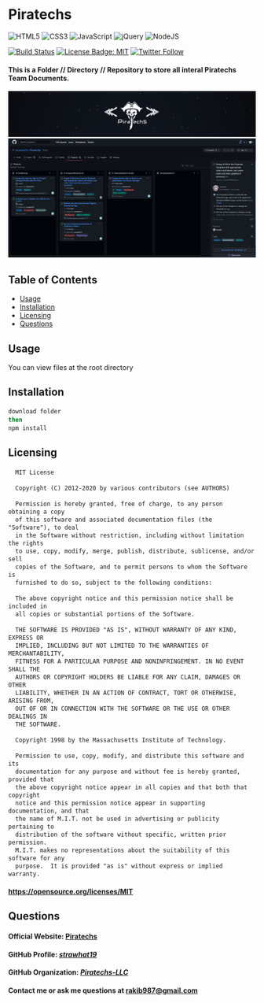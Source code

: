 # Piratechs

![HTML5](https://img.shields.io/badge/html5-%23E34F26.svg?style=for-the-badge&logo=html5&logoColor=white) ![CSS3](https://img.shields.io/badge/css3-%231572B6.svg?style=for-the-badge&logo=css3&logoColor=white) ![JavaScript](https://img.shields.io/badge/javascript-%23323330.svg?style=for-the-badge&logo=javascript&logoColor=%23F7DF1E) ![jQuery](https://img.shields.io/badge/jquery-%230769AD.svg?style=for-the-badge&logo=jquery&logoColor=white) ![NodeJS](https://img.shields.io/badge/node.js-%2343853D.svg?style=for-the-badge&logo=node.js&logoColor=white)

[![Build Status](https://travis-ci.org/mattlewis92/angular-calendar.svg?branch=master)](https://travis-ci.org/mattlewis92/angular-calendar) [![License Badge: MIT](https://img.shields.io/badge/License-MIT-blue.svg)](https://opensource.org/licenses/MIT) [![Twitter Follow](https://img.shields.io/twitter/follow/Strawhat_19.svg)](https://twitter.com/Strawhat_19)

#### This is a Folder // Directory // Repository to store all interal Piratechs Team Documents.

![Piratechs](./PiratechsBanner.JPG)
![Piratechs Board](./PiratechsBoard.png)

## Table of Contents

- [Usage](#usage)
- [Installation](#installation)
- [Licensing](#licensing)
- [Questions](#questions)

## Usage

You can view files at the root directory

## Installation

```bash
download folder
then
npm install
```

## Licensing

####

      MIT License

      Copyright (C) 2012-2020 by various contributors (see AUTHORS)

      Permission is hereby granted, free of charge, to any person obtaining a copy
      of this software and associated documentation files (the "Software"), to deal
      in the Software without restriction, including without limitation the rights
      to use, copy, modify, merge, publish, distribute, sublicense, and/or sell
      copies of the Software, and to permit persons to whom the Software is
      furnished to do so, subject to the following conditions:

      The above copyright notice and this permission notice shall be included in
      all copies or substantial portions of the Software.

      THE SOFTWARE IS PROVIDED "AS IS", WITHOUT WARRANTY OF ANY KIND, EXPRESS OR
      IMPLIED, INCLUDING BUT NOT LIMITED TO THE WARRANTIES OF MERCHANTABILITY,
      FITNESS FOR A PARTICULAR PURPOSE AND NONINFRINGEMENT. IN NO EVENT SHALL THE
      AUTHORS OR COPYRIGHT HOLDERS BE LIABLE FOR ANY CLAIM, DAMAGES OR OTHER
      LIABILITY, WHETHER IN AN ACTION OF CONTRACT, TORT OR OTHERWISE, ARISING FROM,
      OUT OF OR IN CONNECTION WITH THE SOFTWARE OR THE USE OR OTHER DEALINGS IN
      THE SOFTWARE.

      Copyright 1998 by the Massachusetts Institute of Technology.

      Permission to use, copy, modify, and distribute this software and its
      documentation for any purpose and without fee is hereby granted, provided that
      the above copyright notice appear in all copies and that both that copyright
      notice and this permission notice appear in supporting documentation, and that
      the name of M.I.T. not be used in advertising or publicity pertaining to
      distribution of the software without specific, written prior permission.
      M.I.T. makes no representations about the suitability of this software for any
      purpose.  It is provided "as is" without express or implied warranty.

#### https://opensource.org/licenses/MIT

## Questions

#### Official Website: [Piratechs](https://piratechs.com/)

#### GitHub Profile: [_strawhat19_](https://github.com/strawhat19)

#### GitHub Organization: [_Piratechs-LLC_](https://github.com/Piratechs-LLC/)

#### Contact me or ask me questions at [rakib987@gmail.com](mailto:rakib987@gmail.com)
